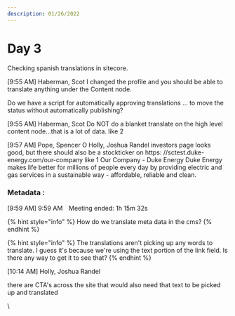 ```yaml
---
description: 01/26/2022
---
```


# Day 3

Checking spanish translations in sitecore.&#x20;

\[9:55 AM] Haberman, Scot I changed the profile and you should be able to translate anything under the Content node.

Do we have a script for automatically approving translations ... to move the status without automatically publishing?

\[9:55 AM] Haberman, Scot Do NOT do a blanket translate on the high level content node...that is a lot of data. like 2

\[9:57 AM] Pope, Spencer O Holly, Joshua Randel investors page looks good, but there should also be a stockticker on https:
//sctest.duke-energy.com/our-company like 1 Our Company - Duke Energy Duke Energy makes life better for millions of people every day by providing electric and gas services in a sustainable way - affordable, reliable and clean.

### Metadata :&#x20;

\[9:59 AM] 9:59 AM Meeting ended: 1h 15m 32s

{% hint style="info" %}
How do we translate meta data in the cms?
{% endhint %}

{% hint style="info" %}
The translations aren't picking up any words to translate. I guess it's because we're using the text portion of the link field. Is there any way to get it to see that?
{% endhint %}

\[10:14 AM] Holly, Joshua Randel

there are CTA's across the site that would also need that text to be picked up and translated

\
